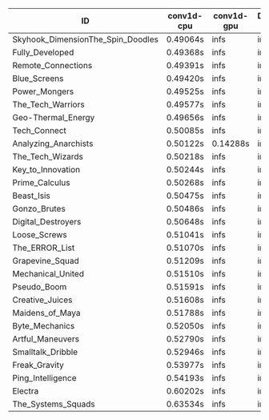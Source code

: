 |ID|conv1d-cpu|conv1d-gpu|DWSPConv2D-gpu|gemm-gpu|avg|
|-|-|-|-|-|-|
|Skyhook_DimensionThe_Spin_Doodles|0.49064s|infs|infs|4.87950s|infs|
|Fully_Developed|0.49368s|infs|infs|4.79420s|infs|
|Remote_Connections|0.49391s|infs|infs|4.83199s|infs|
|Blue_Screens|0.49420s|infs|infs|4.79257s|infs|
|Power_Mongers|0.49525s|infs|infs|4.83375s|infs|
|The_Tech_Warriors|0.49577s|infs|infs|4.88332s|infs|
|Geo-Thermal_Energy|0.49656s|infs|infs|4.87041s|infs|
|Tech_Connect|0.50085s|infs|infs|5.01837s|infs|
|Analyzing_Anarchists|0.50122s|0.14288s|infs|4.84292s|infs|
|The_Tech_Wizards|0.50218s|infs|infs|4.83172s|infs|
|Key_to_Innovation|0.50244s|infs|infs|4.79771s|infs|
|Prime_Calculus|0.50268s|infs|infs|4.91614s|infs|
|Beast_Isis|0.50475s|infs|infs|4.87287s|infs|
|Gonzo_Brutes|0.50486s|infs|infs|4.82422s|infs|
|Digital_Destroyers|0.50648s|infs|infs|4.83772s|infs|
|Loose_Screws|0.51041s|infs|infs|4.89241s|infs|
|The_ERROR_List|0.51070s|infs|infs|4.85163s|infs|
|Grapevine_Squad|0.51209s|infs|infs|4.84602s|infs|
|Mechanical_United|0.51510s|infs|infs|4.94452s|infs|
|Pseudo_Boom|0.51591s|infs|infs|4.86254s|infs|
|Creative_Juices|0.51608s|infs|infs|4.86812s|infs|
|Maidens_of_Maya|0.51788s|infs|infs|4.92900s|infs|
|Byte_Mechanics|0.52050s|infs|infs|4.81494s|infs|
|Artful_Maneuvers|0.52790s|infs|infs|4.81324s|infs|
|Smalltalk_Dribble|0.52946s|infs|infs|4.79015s|infs|
|Freak_Gravity|0.53977s|infs|infs|4.87622s|infs|
|Ping_Intelligence|0.54193s|infs|infs|4.82709s|infs|
|Electra|0.60202s|infs|infs|4.86771s|infs|
|The_Systems_Squads|0.63534s|infs|infs|4.86589s|infs|
